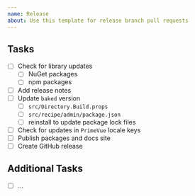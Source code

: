 ```yaml
---
name: Release
about: Use this template for release branch pull requests
---
```


<!-- Place the description of this work here, in one sentence. -->

## Tasks

<!-- Here, the tasks to be completed before the release -->

- [ ] Check for library updates
  - [ ] NuGet packages
  - [ ] npm packages
- [ ] Add release notes
- [ ] Update `baked` version
    - [ ] `src/Directory.Build.props`
    - [ ] `src/recipe/admin/package.json`
    - [ ] reinstall to update package lock files
- [ ] Check for updates in `PrimeVue` locale keys
- [ ] Publish packages and docs site
- [ ] Create GitHub release

## Additional Tasks

<!-- Place "doesn't quite fit, but done anyway" kind of tasks here. If none,
you may remove this section. -->

- [ ] ...

<!-- Thank you very much for your contribution 🫡 -->

